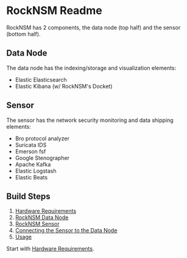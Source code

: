 # RockNSM Readme
RockNSM has 2 components, the data node (top half) and the sensor (bottom half).

## Data Node
The data node has the indexing/storage and visualization elements:
- Elastic Elasticsearch
- Elastic Kibana (w/ RockNSM's Docket)

## Sensor
The sensor has the network security monitoring and data shipping elements:
- Bro protocol analyzer
- Suricata IDS
- Emerson fsf
- Google Stenographer
- Apache Kafka
- Elastic Logstash
- Elastic Beats

## Build Steps
1. [Hardware Requirements](rocknsm-requirements.md)
1. [RockNSM Data Node](rocknsm-datanode.md)
1. [RockNSM Sensor](rocknsm-sensor.md)
1. [Connecting the Sensor to the Data Node](rocknsm-configuration.md)
1. [Usage](rocknsm-usage.md)

Start with [Hardware Requirements](rocknsm-requirements.md).
